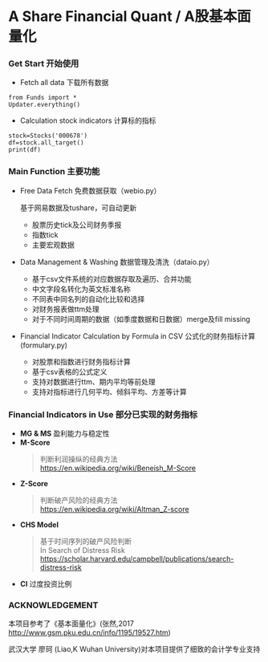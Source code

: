 # A Share Financial Quant / A股基本面量化


### Get Start 开始使用

* Fetch all data 下载所有数据

<pre><code>from Funds import *
Updater.everything()
</pre></code>

* Calculation stock indicators 计算标的指标

<pre><code>stock=Stocks('000678')
df=stock.all_target()
print(df)
</pre></code>

    
### Main Function 主要功能


* Free Data Fetch 免费数据获取（webio.py）

    基于网易数据及tushare，可自动更新
    * 股票历史tick及公司财务季报
    * 指数tick
    * 主要宏观数据

* Data Management & Washing 数据管理及清洗（dataio.py）
    * 基于csv文件系统的对应数据存取及遍历、合并功能
    * 中文字段名转化为英文标准名称
    * 不同表中同名列的自动化比较和选择
    * 对财务报表做ttm处理
    * 对于不同时间周期的数据（如季度数据和日数据）merge及fill missing
    

* Financial Indicator Calculation by Formula in CSV 公式化的财务指标计算(formulary.py)
    * 对股票和指数进行财务指标计算
    * 基于csv表格的公式定义
    * 支持对数据进行ttm、期内平均等前处理
    * 支持对指标进行几何平均、倾斜平均、方差等计算

    
### Financial Indicators in Use 部分已实现的财务指标

* __MG & MS__ 
    盈利能力与稳定性
* __M-Score__ 
    >判断利润操纵的经典方法  
    <https://en.wikipedia.org/wiki/Beneish_M-Score>
* __Z-Score__ 
    >判断破产风险的经典方法   
    <https://en.wikipedia.org/wiki/Altman_Z-score>
* __CHS Model__ 
    >基于时间序列的破产风险判断    
    In Search of Distress Risk 
    <https://scholar.harvard.edu/campbell/publications/search-distress-risk>
* __CI__    过度投资比例

### ACKNOWLEDGEMENT

本项目参考了《基本面量化》(张然,2017 <http://www.gsm.pku.edu.cn/info/1195/19527.htm>)

武汉大学 廖珂 (Liao,K  Wuhan University)对本项目提供了细致的会计学专业支持

